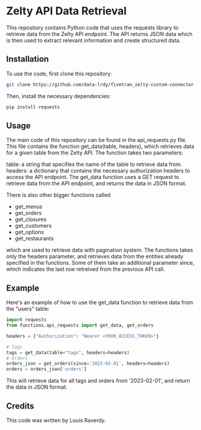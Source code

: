 # Zelty API Data Retrieval
This repository contains Python code that uses the requests library to retrieve data from the Zelty API endpoint. The API returns JSON data which is then used to extract relevant information and create structured data.

## Installation
To use the code, first clone this repository:

```bash
git clone https://github.com/data-lrdy/fivetran_zelty-custom-connector.git
```

Then, install the necessary dependencies:

```bash
pip install requests
```
## Usage
The main code of this repository can be found in the api_requests.py file. This file contains the function get_data(table, headers), which retrieves data for a given table from the Zelty API. The function takes two parameters:

table: a string that specifies the name of the table to retrieve data from.
headers: a dictionary that contains the necessary authorization headers to access the API endpoint.
The get_data function uses a GET request to retrieve data from the API endpoint, and returns the data in JSON format.

There is also other bigger functions called 
- get_menus
- get_orders
- get_closures
- get_customers
- get_options
- get_restaurants

which are used to retrieve data with pagination system. The functions takes only the headers parameter, and retrieves data from the entities already specified in the functions. Some of them take an additional parameter since, which indicates the last row retreived from the previous API call.

## Example
Here's an example of how to use the get_data function to retrieve data from the "users" table:

```python
import requests
from functions.api_requests import get_data, get_orders

headers = {"Authorization": "Bearer <YOUR_ACCESS_TOKEN>"}

# Tags
tags = get_data(table="tags", headers=headers)
# Orders
orders_json = get_orders(since='2023-02-01', headers=headers)
orders = orders_json['orders']
``` 

This will retrieve data for all tags and orders from '2023-02-01', and return the data in JSON format.

## Credits
This code was written by Louis Raverdy.
